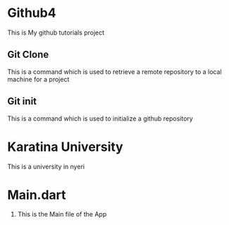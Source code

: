 # Github4

This is My github tutorials project

## Git Clone
This is a command which is used to retrieve a remote repository to a local machine for a project 

##  Git  init
This is a command which is used to initialize a github repository
# Karatina University
This is a university in nyeri
 # Main.dart
1. This is the Main file of the App